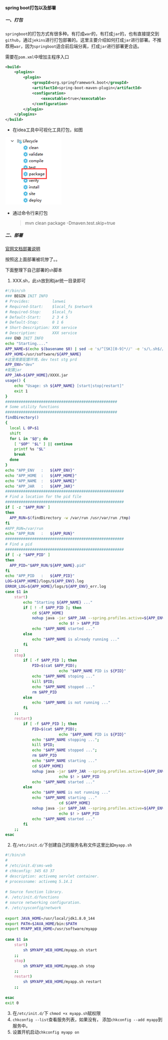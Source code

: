 #### spring boot打包以及部署

##### 一、打包

`springboot`的打包方式有很多种。有打成`war`的，有打成`jar`的，也有直接提交到`github`，通过`jekins`进行打包部署的。这里主要介绍如何打成`jar`进行部署。不推荐用`war`，因为`springboot`适合前后端分离，打成`jar`进行部署更合适。

需要在`pom.xml`中增加主程序入口

```xml
<build>
    <plugins>
        <plugin>
            <groupId>org.springframework.boot</groupId>
            <artifactId>spring-boot-maven-plugin</artifactId>
            <configuration>
                <executable>true</executable>
            </configuration>
        </plugin>
    </plugins>
</build>
```

- 在idea工具中可视化工具打包，如图

![1537519584319](assets/1537519584319.png)

- 通过命令行来打包

  > mvn clean package -Dmaven.test.skip=true

##### 二、部署

[官网文档部署说明](https://docs.spring.io/spring-boot/docs/2.0.5.RELEASE/reference/htmlsingle/#deployment-install)

按照这上面部署被坑惨了。。

下面整理下自己部署的`sh`脚本

1. XXX.sh，此`sh`放到和jar统一目录即可

~~~sh
#!/bin/sh
### BEGIN INIT INFO
# Provides:          lanwei
# Required-Start:    $local_fs $network
# Required-Stop:     $local_fs
# Default-Start:     2 3 4 5
# Default-Stop:      0 1 6
# Short-Description: XXX service
# Description:       XXX service
### END INIT INFO
echo "Starting...."
APP_NAME=$(echo $(basename $0) | sed -e 's/^[SK][0-9]*//' -e 's/\.sh$//')
APP_HOME=/usr/software/${APP_NAME}
#这里需要配置环境，dev test stg prd
APP_ENV="dev"
#配置jar
APP_JAR=${APP_HOME}/XXXX.jar
usage() {
    echo "Usage: sh ${APP_NAME} [start|stop|restart]"
    exit 1
}
##################################################
# Some utility functions
##################################################
findDirectory()
{
  local L OP=$1
  shift
  for L in "$@"; do
    [ "$OP" "$L" ] || continue
    printf %s "$L"
    break
  done
}
echo "APP_ENV   :   ${APP_ENV}"
echo "APP_HOME  :   ${APP_HOME}"
echo "APP_NAME  :   ${APP_NAME}"
echo "APP_JAR   :   ${APP_JAR}"
#####################################################
# Find a location for the pid file
#####################################################
if [ -z "$APP_RUN" ]
then
  APP_RUN=$(findDirectory -w /var/run /usr/var/run /tmp)
fi
#APP_RUN=/var/run
echo "APP_RUN   :   ${APP_RUN}"
#####################################################
# Find a pid
#####################################################
if [ -z "$APP_PID" ]
then
  APP_PID="$APP_RUN/${APP_NAME}.pid"
fi
echo "APP_PID   :   ${APP_PID}"
LOG=${APP_HOME}/logs/${APP_ENV}.log
ERROR_LOG=${APP_HOME}/logs/${APP_ENV}_err.log
case $1 in
    start)
        echo "Starting ${APP_NAME} ..."
        if [ ! -f $APP_PID ]; then
            cd ${APP_HOME}
            nohup java -jar $APP_JAR --spring.profiles.active=${APP_ENV} > $LOG 2> $ERROR_LOG &
                        echo $! > $APP_PID
            echo "$APP_NAME started ..."
        else
            echo "$APP_NAME is already running ..."
        fi
    ;;
    stop)
        if [ -f $APP_PID ]; then
            PID=$(cat $APP_PID);
                        echo "$APP_NAME PID is ${PID}"
            echo "$APP_NAME stoping ..."
            kill $PID;
            echo "$APP_NAME stopped ..."
            rm $APP_PID
        else
            echo "$APP_NAME is not running ..."
        fi
    ;;
    restart)
        if [ -f $APP_PID ]; then
            PID=$(cat $APP_PID);
                        echo "$APP_NAME PID is ${PID}"
            echo "$APP_NAME stopping ...";
            kill $PID;
            echo "$APP_NAME stopped ...";
            rm $APP_PID
            echo "$APP_NAME starting ..."
            cd ${APP_HOME}
            nohup java -jar $APP_JAR --spring.profiles.active=${APP_ENV} > $LOG 2> $ERROR_LOG &
                        echo $! > $APP_PID
            echo "$APP_NAME started ..."
        else
            echo "$APP_NAME is not running ..."
            echo "$APP_NAME starting ..."
                        cd ${APP_HOME}
            nohup java -jar $APP_JAR --spring.profiles.active=${APP_ENV} > $LOG 2> $ERROR_LOG &
                        echo $! > $APP_PID
            echo "$APP_NAME started ..."
        fi
    ;;
esac
~~~



2. 在`/etc/init.d/`下创建自己的服务名称文件这里比如`myapp.sh`

~~~sh
#!/bin/sh
#
# /etc/init.d/sms-web
# chkconfig: 345 63 37
# description: activemq servlet container.
# processname: activemq 5.14.1

# Source function library.
#. /etc/init.d/functions
# source networking configuration.
#. /etc/sysconfig/network

export JAVA_HOME=/usr/local/jdk1.8.0_144
export PATH=$JAVA_HOME/bin:$PATH
export MYAPP_WEB_HOME=/usr/software/myapp

case $1 in
    start)
        sh $MYAPP_WEB_HOME/myapp.sh start
    ;;
    stop)
        sh $MYAPP_WEB_HOME/myapp.sh stop
    ;;
    restart)
        sh $MYAPP_WEB_HOME/myapp.sh restart
    ;;

esac
exit 0

~~~

3. 在`/etc/init.d/`下 `chmod +x myapp.sh`赋权限
4. `chkconfig --list`查看服务列表，如果没有， 添加`chkconfig --add myapp`到服务中。
5. 设置开机启动`chkconfig myapp on`

